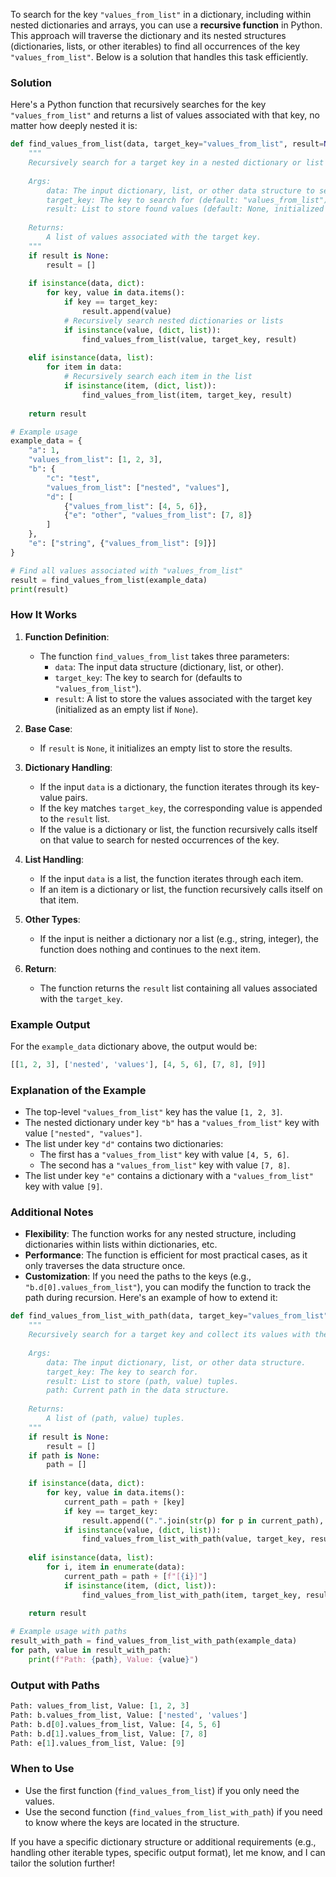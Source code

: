 To search for the key `"values_from_list"` in a dictionary, including within nested dictionaries and arrays, you can use a **recursive function** in Python. This approach will traverse the dictionary and its nested structures (dictionaries, lists, or other iterables) to find all occurrences of the key `"values_from_list"`. Below is a solution that handles this task efficiently.

### Solution
Here's a Python function that recursively searches for the key `"values_from_list"` and returns a list of values associated with that key, no matter how deeply nested it is:

```python
def find_values_from_list(data, target_key="values_from_list", result=None):
    """
    Recursively search for a target key in a nested dictionary or list and collect its values.
    
    Args:
        data: The input dictionary, list, or other data structure to search.
        target_key: The key to search for (default: "values_from_list").
        result: List to store found values (default: None, initialized as empty list).
    
    Returns:
        A list of values associated with the target key.
    """
    if result is None:
        result = []
    
    if isinstance(data, dict):
        for key, value in data.items():
            if key == target_key:
                result.append(value)
            # Recursively search nested dictionaries or lists
            if isinstance(value, (dict, list)):
                find_values_from_list(value, target_key, result)
    
    elif isinstance(data, list):
        for item in data:
            # Recursively search each item in the list
            if isinstance(item, (dict, list)):
                find_values_from_list(item, target_key, result)
    
    return result

# Example usage
example_data = {
    "a": 1,
    "values_from_list": [1, 2, 3],
    "b": {
        "c": "test",
        "values_from_list": ["nested", "values"],
        "d": [
            {"values_from_list": [4, 5, 6]},
            {"e": "other", "values_from_list": [7, 8]}
        ]
    },
    "e": ["string", {"values_from_list": [9]}]
}

# Find all values associated with "values_from_list"
result = find_values_from_list(example_data)
print(result)
```

### How It Works
1. **Function Definition**:
   - The function `find_values_from_list` takes three parameters:
     - `data`: The input data structure (dictionary, list, or other).
     - `target_key`: The key to search for (defaults to `"values_from_list"`).
     - `result`: A list to store the values associated with the target key (initialized as an empty list if `None`).

2. **Base Case**:
   - If `result` is `None`, it initializes an empty list to store the results.

3. **Dictionary Handling**:
   - If the input `data` is a dictionary, the function iterates through its key-value pairs.
   - If the key matches `target_key`, the corresponding value is appended to the `result` list.
   - If the value is a dictionary or list, the function recursively calls itself on that value to search for nested occurrences of the key.

4. **List Handling**:
   - If the input `data` is a list, the function iterates through each item.
   - If an item is a dictionary or list, the function recursively calls itself on that item.

5. **Other Types**:
   - If the input is neither a dictionary nor a list (e.g., string, integer), the function does nothing and continues to the next item.

6. **Return**:
   - The function returns the `result` list containing all values associated with the `target_key`.

### Example Output
For the `example_data` dictionary above, the output would be:
```python
[[1, 2, 3], ['nested', 'values'], [4, 5, 6], [7, 8], [9]]
```

### Explanation of the Example
- The top-level `"values_from_list"` key has the value `[1, 2, 3]`.
- The nested dictionary under key `"b"` has a `"values_from_list"` key with value `["nested", "values"]`.
- The list under key `"d"` contains two dictionaries:
  - The first has a `"values_from_list"` key with value `[4, 5, 6]`.
  - The second has a `"values_from_list"` key with value `[7, 8]`.
- The list under key `"e"` contains a dictionary with a `"values_from_list"` key with value `[9]`.

### Additional Notes
- **Flexibility**: The function works for any nested structure, including dictionaries within lists within dictionaries, etc.
- **Performance**: The function is efficient for most practical cases, as it only traverses the data structure once.
- **Customization**: If you need the paths to the keys (e.g., `"b.d[0].values_from_list"`), you can modify the function to track the path during recursion. Here's an example of how to extend it:

```python
def find_values_from_list_with_path(data, target_key="values_from_list", result=None, path=None):
    """
    Recursively search for a target key and collect its values with their paths.
    
    Args:
        data: The input dictionary, list, or other data structure.
        target_key: The key to search for.
        result: List to store (path, value) tuples.
        path: Current path in the data structure.
    
    Returns:
        A list of (path, value) tuples.
    """
    if result is None:
        result = []
    if path is None:
        path = []
    
    if isinstance(data, dict):
        for key, value in data.items():
            current_path = path + [key]
            if key == target_key:
                result.append((".".join(str(p) for p in current_path), value))
            if isinstance(value, (dict, list)):
                find_values_from_list_with_path(value, target_key, result, current_path)
    
    elif isinstance(data, list):
        for i, item in enumerate(data):
            current_path = path + [f"[{i}]"]
            if isinstance(item, (dict, list)):
                find_values_from_list_with_path(item, target_key, result, current_path)
    
    return result

# Example usage with paths
result_with_path = find_values_from_list_with_path(example_data)
for path, value in result_with_path:
    print(f"Path: {path}, Value: {value}")
```

### Output with Paths
```python
Path: values_from_list, Value: [1, 2, 3]
Path: b.values_from_list, Value: ['nested', 'values']
Path: b.d[0].values_from_list, Value: [4, 5, 6]
Path: b.d[1].values_from_list, Value: [7, 8]
Path: e[1].values_from_list, Value: [9]
```

### When to Use
- Use the first function (`find_values_from_list`) if you only need the values.
- Use the second function (`find_values_from_list_with_path`) if you need to know where the keys are located in the structure.

If you have a specific dictionary structure or additional requirements (e.g., handling other iterable types, specific output format), let me know, and I can tailor the solution further!
